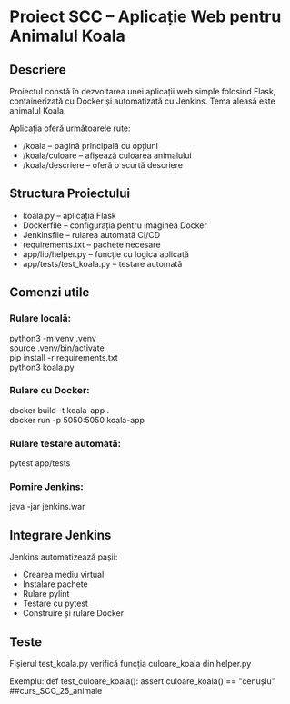 # Proiect SCC – Aplicație Web pentru Animalul Koala

## Descriere
Proiectul constă în dezvoltarea unei aplicații web simple folosind Flask, containerizată cu Docker și automatizată cu Jenkins. Tema aleasă este animalul Koala.

Aplicația oferă următoarele rute:
- /koala – pagină principală cu opțiuni
- /koala/culoare – afișează culoarea animalului
- /koala/descriere – oferă o scurtă descriere

## Structura Proiectului

- koala.py – aplicația Flask  
- Dockerfile – configurația pentru imaginea Docker  
- Jenkinsfile – rularea automată CI/CD  
- requirements.txt – pachete necesare  
- app/lib/helper.py – funcție cu logica aplicată  
- app/tests/test_koala.py – testare automată  

## Comenzi utile

### Rulare locală:
python3 -m venv .venv  
source .venv/bin/activate  
pip install -r requirements.txt  
python3 koala.py

### Rulare cu Docker:
docker build -t koala-app .  
docker run -p 5050:5050 koala-app

### Rulare testare automată:
pytest app/tests

### Pornire Jenkins:
java -jar jenkins.war

## Integrare Jenkins

Jenkins automatizează pașii:
- Crearea mediu virtual
- Instalare pachete
- Rulare pylint
- Testare cu pytest
- Construire și rulare Docker

## Teste

Fișierul test_koala.py verifică funcția culoare_koala din helper.py

Exemplu:
def test_culoare_koala():
    assert culoare_koala() == "cenușiu"
##curs_SCC_25_animale
